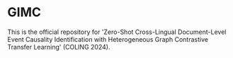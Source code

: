 # GIMC
This is the official repository for 'Zero-Shot Cross-Lingual Document-Level Event Causality Identification with Heterogeneous Graph Contrastive Transfer Learning' (COLING 2024).
